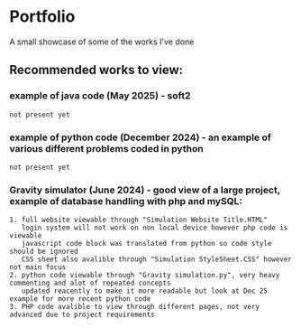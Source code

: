 # Portfolio
A small showcase of some of the works I've done 

## Recommended works to view:
###  example of java code (May 2025) - soft2
    not present yet
###  example of python code (December 2024) - an example of various different problems coded in python
    not present yet
###  Gravity simulator (June 2024) - good view of a large project, example of database handling with php and mySQL:
    1. full website viewable through "Simulation Website Title.HTML"
       login system will not work on non local device however php code is viewable 
       javascript code block was translated from python so code style should be ignored
       CSS sheet also avalible through "Simulation StyleSheet.CSS" however not main focus 
    2. python code viewable through "Gravity simulation.py", very heavy commenting and alot of repeated concepts
       updated reacently to make it more readable but look at Dec 25 example for more recent python code
    3. PHP code avalible to view through different pages, not very advanced due to project requirements 
  
